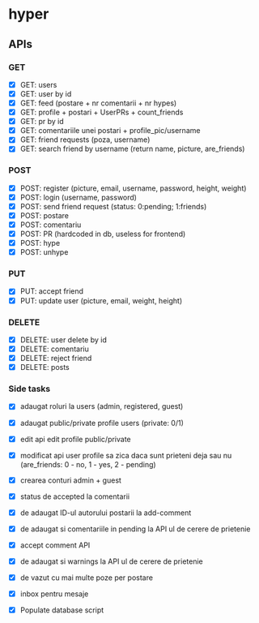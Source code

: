 # hyper

## APIs

### GET
- [x] GET: users
- [x] GET: user by id
- [x] GET: feed (postare + nr comentarii + nr hypes)
- [x] GET: profile + postari + UserPRs + count_friends
- [x] GET: pr by id
- [x] GET: comentariile unei postari + profile_pic/username
- [x] GET: friend requests (poza, username)
- [x] GET: search friend by username (return name, picture, are_friends)

### POST
- [x] POST: register (picture, email, username, password, height, weight)
- [x] POST: login (username, password)
- [x] POST: send friend request (status: 0:pending; 1:friends)
- [x] POST: postare 
- [x] POST: comentariu
- [x] POST: PR (hardcoded in db, useless for frontend)
- [x] POST: hype
- [x] POST: unhype

### PUT
- [x] PUT: accept friend
- [x] PUT: update user (picture, email, weight, height)

### DELETE
- [x] DELETE: user delete by id
- [x] DELETE: comentariu
- [x] DELETE: reject friend
- [x] DELETE: posts

### Side tasks
- [x] adaugat roluri la users (admin, registered, guest)
- [x] adaugat public/private profile users (private: 0/1)
- [x] edit api edit profile public/private
- [x] modificat api user profile sa zica daca sunt prieteni deja sau nu (are_friends: 0 - no, 1 - yes, 2 - pending)
- [x] crearea conturi admin + guest
- [x] status de accepted la comentarii
- [x] de adaugat ID-ul autorului postarii la add-comment
- [x] de adaugat si comentariile in pending la API ul de cerere de prietenie
- [x] accept comment API
- [x] de adaugat si warnings la API ul de cerere de prietenie
- [x] de vazut cu mai multe poze per postare
- [x] inbox pentru mesaje
- [x] Populate database script








